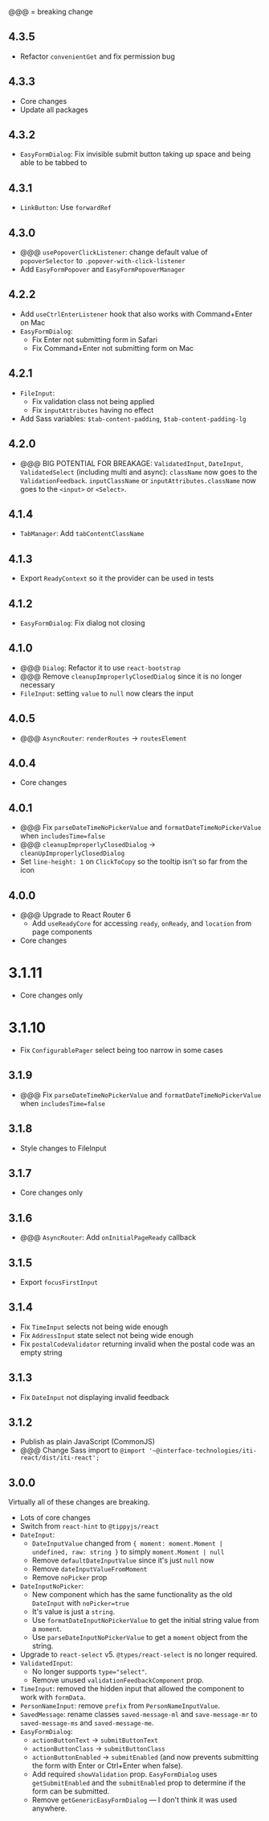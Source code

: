 @@@ = breaking change

## 4.3.5

-   Refactor `convenientGet` and fix permission bug

## 4.3.3

-   Core changes
-   Update all packages

## 4.3.2

-   `EasyFormDialog`: Fix invisible submit button taking up space and being able
    to be tabbed to

## 4.3.1

-   `LinkButton`: Use `forwardRef`

## 4.3.0

-   @@@ `usePopoverClickListener`: change default value of `popoverSelector` to
    `.popover-with-click-listener`
-   Add `EasyFormPopover` and `EasyFormPopoverManager`

## 4.2.2

-   Add `useCtrlEnterListener` hook that also works with Command+Enter on Mac
-   `EasyFormDialog`:
    -   Fix Enter not submitting form in Safari
    -   Fix Command+Enter not submitting form on Mac

## 4.2.1

-   `FileInput`:
    -   Fix validation class not being applied
    -   Fix `inputAttributes` having no effect
-   Add Sass variables: `$tab-content-padding`, `$tab-content-padding-lg`

## 4.2.0

-   @@@ BIG POTENTIAL FOR BREAKAGE: `ValidatedInput`, `DateInput`,
    `ValidatedSelect` (including multi and async): `className` now goes to the
    `ValidationFeedback`. `inputClassName` or `inputAttributes.className` now goes
    to the `<input>` or `<Select>`.

## 4.1.4

-   `TabManager`: Add `tabContentClassName`

## 4.1.3

-   Export `ReadyContext` so it the provider can be used in tests

## 4.1.2

-   `EasyFormDialog`: Fix dialog not closing

## 4.1.0

-   @@@ `Dialog`: Refactor it to use `react-bootstrap`
-   @@@ Remove `cleanupImproperlyClosedDialog` since it is no longer necessary
-   `FileInput`: setting `value` to `null` now clears the input

## 4.0.5

-   @@@ `AsyncRouter`: `renderRoutes` -> `routesElement`

## 4.0.4

-   Core changes

## 4.0.1

-   @@@ Fix `parseDateTimeNoPickerValue` and `formatDateTimeNoPickerValue` when
    `includesTime=false`
-   @@@ `cleanupImproperlyClosedDialog` -> `cleanUpImproperlyClosedDialog`
-   Set `line-height: 1` on `ClickToCopy` so the tooltip isn't so far from the icon

## 4.0.0

-   @@@ Upgrade to React Router 6
    -   Add `useReadyCore` for accessing `ready`, `onReady`, and `location` from
        page components
-   Core changes

# 3.1.11

-   Core changes only

# 3.1.10

-   Fix `ConfigurablePager` select being too narrow in some cases

## 3.1.9

-   @@@ Fix `parseDateTimeNoPickerValue` and `formatDateTimeNoPickerValue` when
    `includesTime=false`

## 3.1.8

-   Style changes to FileInput

## 3.1.7

-   Core changes only

## 3.1.6

-   @@@ `AsyncRouter`: Add `onInitialPageReady` callback

## 3.1.5

-   Export `focusFirstInput`

## 3.1.4

-   Fix `TimeInput` selects not being wide enough
-   Fix `AddressInput` state select not being wide enough
-   Fix `postalCodeValidator` returning invalid when the postal code was an
    empty string

## 3.1.3

-   Fix `DateInput` not displaying invalid feedback

## 3.1.2

-   Publish as plain JavaScript (CommonJS)
-   @@@ Change Sass import to `@import '~@interface-technologies/iti-react/dist/iti-react';`

## 3.0.0

Virtually all of these changes are breaking.

-   Lots of core changes
-   Switch from `react-hint` to `@tippyjs/react`
-   `DateInput`:
    -   `DateInputValue` changed from `{ moment: moment.Moment | undefined, raw: string }` to simply `moment.Moment | null`
    -   Remove `defaultDateInputValue` since it's just `null` now
    -   Remove `dateInputValueFromMoment`
    -   Remove `noPicker` prop
-   `DateInputNoPicker`:
    -   New component which has the same functionality as the old `DateInput`
        with `noPicker=true`
    -   It's value is just a `string`.
    -   Use `formatDateInputNoPickerValue` to get the initial string value from
        a `moment`.
    -   Use `parseDateInputNoPickerValue` to get a `moment` object from the
        string.
-   Upgrade to `react-select` v5. `@types/react-select` is no longer required.
-   `ValidatedInput`:
    -   No longer supports `type="select"`.
    -   Remove unused `validationFeedbackComponent` prop.
-   `TimeInput`: removed the hidden input that allowed the component to work
    with `formData`.
-   `PersonNameInput`: remove `prefix` from `PersonNameInputValue`.
-   `SavedMessage`: rename classes `saved-message-ml` and `save-message-mr` to
    `saved-message-ms` and `saved-message-me`.
-   `EasyFormDialog`:
    -   `actionButtonText` -> `submitButtonText`
    -   `actionButtonClass` -> `submitButtonClass`
    -   `actionButtonEnabled` -> `submitEnabled` (and now prevents submitting
        the form with Enter or Ctrl+Enter when false).
    -   Add required `showValidation` prop. `EasyFormDialog` uses
        `getSubmitEnabled` and the `submitEnabled` prop to determine if
        the form can be submitted.
    -   Remove `getGenericEasyFormDialog` — I don't think it was used anywhere.
